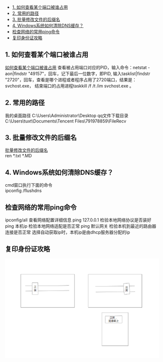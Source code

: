 <!-- TOC -->

- [1. 如何查看某个端口被谁占用](#1-如何查看某个端口被谁占用)
- [2. 常用的路径](#2-常用的路径)
- [3. 批量修改文件的后缀名](#3-批量修改文件的后缀名)
- [4. Windows系统如何清除DNS缓存？](#4-windows系统如何清除dns缓存)
- [检查网络的常用ping命令](#检查网络的常用ping命令)
- [复印身份证攻略](#复印身份证攻略)

<!-- /TOC -->
## 1. 如何查看某个端口被谁占用
[如何查看某个端口被谁占用](http://jingyan.baidu.com/article/3c48dd34491d47e10be358b8.html)
查看被占用端口对应的PID，输入命令：netstat -aon|findstr "49157"，回车，记下最后一位数字，即PID,
输入tasklist|findstr "2720"，回车，查看是哪个进程或者程序占用了2720端口，结果是：svchost.exe，
结束端口的占用进程taskkill /f /t /im svchost.exe 。

## 2. 常用的路径
我的桌面路径 C:\Users\Administrator\Desktop
qq文件下载目录 C:\Users\tuxt\Documents\Tencent Files\791978859\FileRecv

## 3. 批量修改文件的后缀名
[批量修改文件的后缀名](http://jingyan.baidu.com/article/e9fb46e196ea187521f7661a.html)  
ren *.txt *.MD

## 4. Windows系统如何清除DNS缓存？
cmd窗口执行下面的命令  
ipconfig /flushdns

## 检查网络的常用ping命令
ipconfig/all 查看网络配置详细信息
ping 127.0.0.1 检验本地网络协议是否装好
ping 本机ip 检验本地网络适配是否正常
ping 默认网关 检验本机到最近的路由器连接是否正常
选择自动获取ip时，本机ip是由dhcp服务器分配的ip

## 复印身份证攻略
![](/images/window/复印身份证的攻略.png)
